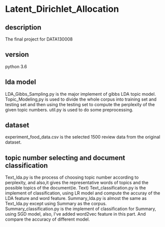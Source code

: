 # Latent_Dirichlet_Allocation


## description
The final project for DATA130008


## version
python 3.6

## lda model
LDA_Gibbs_Sampling.py is the major implement of gibbs LDA topic model.
Topic_Modeling,py is used to divide the whole corpus into training set and testing set and then using the testing set to compute the perplexity of the given topic numbers.
util.py is used to do some preprocessing.


## dataset
experiment_food_data.csv is the selected 1500 review data from the original dataset.


## topic number selecting and document classification
Text_lda.py is the process of choosing topic number according to perplexity, and also,it gives the representative words of topics and the possible topics of the document(ie. Text)
Text_classification.py is the implement of classification, using LR model and compute the accuray of the LDA feature and word feature.
Summary_lda.py is almost the same as Text_lda.py except using Summary as the corpus.
Summary_classification.py is the implement of classification for Summary, using SGD model, also, I've added word2vec feature in this part. And compare the accuracy of different model.
